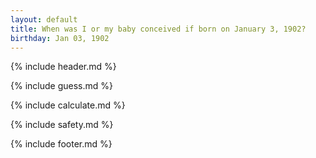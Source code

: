 ```yaml
---
layout: default
title: When was I or my baby conceived if born on January 3, 1902?
birthday: Jan 03, 1902
---
```


{% include header.md %}

{% include guess.md %}

{% include calculate.md %}

{% include safety.md %}

{% include footer.md %}



